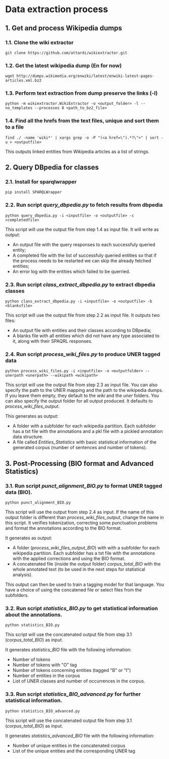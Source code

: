 # Data extraction process

## 1. Get and process Wikipedia dumps

### 1.1. Clone the wiki extractor

```
git clone https://github.com/attardi/wikiextractor.git
```
### 1.2. Get the latest wikipedia dump (En for now)
```
wget http://dumps.wikimedia.org/enwiki/latest/enwiki-latest-pages-articles.xml.bz2
```
### 1.3. Perform text extraction from dump preserve the links (-l)
```
python -m wikiextractor.WikiExtractor -o <output_folder> -l --no_templates --processes 8 <path_to_bz2_file>
```
### 1.4. Find all the hrefs from the text files, unique and sort them to a file 
```
find ./ -name 'wiki*' | xargs grep -o -P "(<a href=\").*?\">" | sort -u > <outputfile>
```
This outputs linked entities from Wikipedia articles as a list of strings.

## 2. Query DBpedia for classes
### 2.1.  Install for sparqlwrapper
```
pip install SPARQLWrapper
```
### 2.2. Run script _query_dbpedia.py_ to fetch results from dbpedia
```
python query_dbpedia.py -i <inputfile> -o <outputfile> -c <completedfile>
```
This script will use the output file from step 1.4 as input file. It will write as output:
- An output file with the query responses to each successfuly queried entity;
- A completed file with the list of successfuly queried entities so that if the process needs to be restarted we can skip the already fetched entities;
- An error log with the entities which failed to be querried.

### 2.3. Run script _class_extract_dbpedia.py_ to extract dbpedia classes
```
python class_extract_dbpedia.py -i <inputfile> -o <outputfile> -b <blanksfile>
```
This script will use the output file from step 2.2 as input file. It outputs two files:
- An output file with entities and their classes according to DBpedia;
- A blanks file with all entities which did not have any type associated to it, along with their SPAQRL responses.

### 2.4. Run script _process_wiki_files.py_ to produce UNER tagged data
```
python process_wiki_files.py -i <inputfile> -o <outputfolder> --unerpath <unerpath> --wikipath <wikipath>
```
This script will use the output file from step 2.3 as input file.
You can also specify the path to the UNER mapping and the path to the wikipedia dumps. If you leave them empty, they default to the _wiki_ and the _uner_ folders.
You can also specify the output folder for all output produced. It defaults to _process_wiki_files_output_.

This generates as output:
- A folder with a subfolder for each wikipedia partition. Each subfolder has a txt file with the annotations and a pkl file with a pickled annotation data structure. 
- A file called _Entities_Statistics_ with basic statistical information of the generated corpus (number of sentences and number of tokens).

## 3. Post-Processing (BIO format and Advanced Statistics)

### 3.1. Run script _punct_alignment_BIO.py_ to format UNER tagged data (BIO). 
```
python punct_alignment_BIO.py
```

This script will use the output from step 2.4 as input. If the name of this output folder is different than _process_wiki_files_output_, change the name in this script.
It verifies tokenization, correcting some punctuation problems and format the annotations according to the BIO format.  

It generates as output: 
- A folder (_process_wiki_files_output_BIO_) with with a subfolder for each wikipedia partition. Each subfolder has a txt file with the annotations with the applied corrections and using the BIO format. 
- A concatenated file (inside the output folder) _corpus_total_BIO_ with the whole annotated text (to be used in the next steps for statistical analysis). 

This output can then be used to train a tagging model for that language. You have a choice of using the concatened file or select files from the subfolders.


### 3.2. Run script _statistics_BIO.py_ to get statistical information about the annotations. 
```
python statistics_BIO.py
```

This script will use the concatenated output file from step 3.1 (_corpus_total_BIO_) as input.

It generates _statistics_BIO_ file with the following information:
- Number of tokens
- Number of tokens with "O" tag
- Number of tokens concerning entities (tagged "B" or "I")
- Number of entities in the corpus
- List of UNER classes and number of occurrences in the corpus. 

### 3.3. Run script _statistics_BIO_advanced.py_ for further statistical information. 
```
python statistics_BIO_advanced.py
```

This script will use the concatenated output file from step 3.1 (_corpus_total_BIO_) as input.

It generates _statistics_advanced_BIO_ file with the following information:
- Number of unique entities in the concatenated corpus
- List of the unique entities and the corresponding UNER tag

